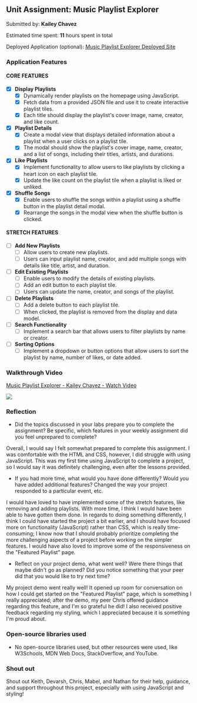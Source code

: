 ## Unit Assignment: Music Playlist Explorer

Submitted by: **Kailey Chavez**

Estimated time spent: **11** hours spent in total

Deployed Application (optional): [Music Playlist Explorer Deployed Site](ADD_LINK_HERE)

### Application Features

#### CORE FEATURES

- [x] **Display Playlists**
  - [x] Dynamically render playlists on the homepage using JavaScript.
  - [x] Fetch data from a provided JSON file and use it to create interactive playlist tiles.
  - [x] Each title should display the playlist's cover image, name, creator, and like count.

- [x] **Playlist Details**
  - [x] Create a modal view that displays detailed information about a playlist when a user clicks on a playlist tile.
  - [x] The modal should show the playlist's cover image, name, creator, and a list of songs, including their titles, artists, and durations.

- [x] **Like Playlists**
  - [x] Implement functionality to allow users to like playlists by clicking a heart icon on each playlist tile.
  - [x] Update the like count on the playlist tile when a playlist is liked or unliked.

- [x] **Shuffle Songs**
  - [x] Enable users to shuffle the songs within a playlist using a shuffle button in the playlist detail modal.
  - [x] Rearrange the songs in the modal view when the shuffle button is clicked.

#### STRETCH FEATURES

- [ ] **Add New Playlists**
  - [ ] Allow users to create new playlists.
  - [ ] Users can input playlist name, creator, and add multiple songs with details like title, artist, and duration.

- [ ] **Edit Existing Playlists**
  - [ ] Enable users to modify the details of existing playlists.
  - [ ] Add an edit button to each playlist tile.
  - [ ] Users can update the name, creator, and songs of the playlist.

- [ ] **Delete Playlists**
  - [ ] Add a delete button to each playlist tile.
  - [ ] When clicked, the playlist is removed from the display and data model.

- [ ] **Search Functionality**
  - [ ] Implement a search bar that allows users to filter playlists by name or creator.

- [ ] **Sorting Options**
  - [ ] Implement a dropdown or button options that allow users to sort the playlist by name, number of likes, or date added.

### Walkthrough Video

<div>
    <a href="https://www.loom.com/share/46e90d65da5440d992fd9e41010094cc">
      <p>Music Playlist Explorer - Kailey Chavez - Watch Video</p>
    </a>
    <a href="https://www.loom.com/share/46e90d65da5440d992fd9e41010094cc">
      <img style="max-width:300px;" src="https://cdn.loom.com/sessions/thumbnails/46e90d65da5440d992fd9e41010094cc-with-play.gif">
    </a>
  </div>

### Reflection

* Did the topics discussed in your labs prepare you to complete the assignment? Be specific, which features in your weekly assignment did you feel unprepared to complete?

Overall, I would say I felt somewhat prepared to complete this assignment. I was comfortable with the HTML and CSS, however, I did struggle with using JavaScript. This was 
my first time using JavaScript to complete a project, so I would say it was definitely challenging, even after the lessons provided.

* If you had more time, what would you have done differently? Would you have added additional features? Changed the way your project responded to a particular event, etc.
  
I would have loved to have implemented some of the stretch features, like removing and adding playlists. With more time, I think I would have been able to have gotten
them done. In regards to doing something differently, I think I could have started the project a bit earlier, and I should have focused more on functionality (JavaScript) rather
than CSS, which is really time-consuming; I know now that I should probably prioritize completing the more challenging aspects of a project before working on the simpler features. I would
have also loved to improve some of the responsiveness on the "Featured Playlist" page.

* Reflect on your project demo, what went well? Were there things that maybe didn't go as planned? Did you notice something that your peer did that you would like to try next time?

My project demo went really well! It opened up room for conversation on how I could get started on the "Featured Playlist" page, which is something I really appreciated; after the
demo, my peer Chris offered guidance regarding this feature, and I'm so grateful he did! I also received positive feedback regarding my styling, which I appreciated because it is
something I'm proud about.

### Open-source libraries used

- No open-source libraries used, but other resources were used, like W3Schools, MDN Web Docs, StackOverflow, and YouTube.

### Shout out

Shout out Keith, Devarsh, Chris, Mabel, and Nathan for their help, guidance, and support throughout this project, especially with using JavaScript and styling!
